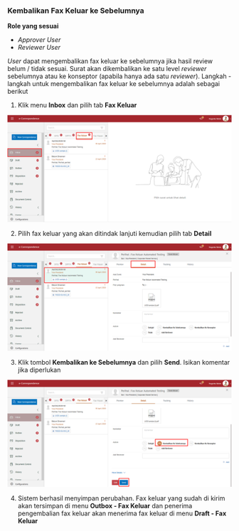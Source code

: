 ### **Kembalikan Fax Keluar ke Sebelumnya**

**Role yang sesuai**

- *Approver User*
- *Reviewer User*

*User* dapat mengembalikan fax keluar ke sebelumnya jika hasil review belum / tidak sesuai. Surat akan dikembalikan ke satu level *reviewer* sebelumnya atau ke konseptor (apabila hanya ada satu *reviewer*). Langkah - langkah untuk mengembalikan fax keluar ke sebelumnya adalah sebagai berikut

1. Klik menu **Inbox** dan pilih tab **Fax Keluar**

![gambar](SC_FaxKeluar/FK38.png)

2. Pilih fax keluar yang akan ditindak lanjuti kemudian pilih tab **Detail**

![gambar](SC_FaxKeluar/FK39.png)

3. Klik tombol **Kembalikan ke Sebelumnya** dan pilih **Send**. Isikan komentar jika diperlukan

![gambar](SC_FaxKeluar/FK40.png)

4. Sistem berhasil menyimpan perubahan. Fax keluar yang sudah di kirim akan tersimpan di menu **Outbox - Fax Keluar** dan penerima pengembalian fax keluar akan menerima fax keluar di menu **Draft - Fax Keluar**
